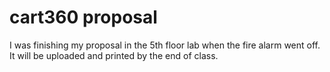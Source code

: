 # cart360 proposal

I was finishing my proposal in the 5th floor lab when the fire alarm went off. It will be uploaded and printed by the end of class.
